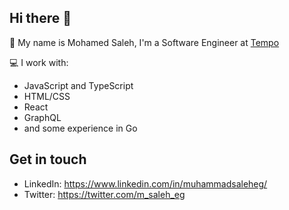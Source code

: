 ## Hi there 👋

🏢 My name is Mohamed Saleh, I'm a Software Engineer at [Tempo](https://tempo.fit)


💻 I work with:
- JavaScript and TypeScript
- HTML/CSS
- React
- GraphQL
- and some experience in Go


## Get in touch
- LinkedIn: https://www.linkedin.com/in/muhammadsaleheg/
- Twitter: https://twitter.com/m_saleh_eg
